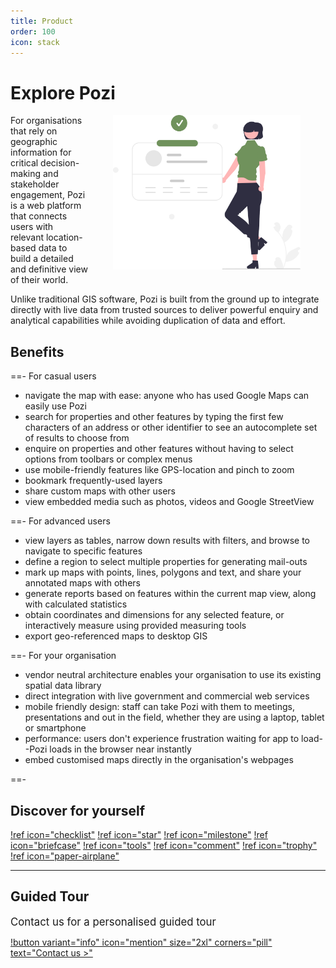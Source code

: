 ```yaml
---
title: Product
order: 100
icon: stack
---
```


# Explore Pozi

<img src="/static/img/undraw/undraw_information_tab_re_f0w3.svg" alt="" style="float:right;width:300px;margin:0px 40px;">

For organisations that rely on geographic information for critical decision-making and stakeholder engagement, Pozi is a web platform that connects users with relevant location-based data to build a detailed and definitive view of their world.

Unlike traditional GIS software, Pozi is built from the ground up to integrate directly with live data from trusted sources to deliver powerful enquiry and analytical capabilities while avoiding duplication of data and effort.

## Benefits

==- For casual users

* navigate the map with ease: anyone who has used Google Maps can easily use Pozi
* search for properties and other features by typing the first few characters of an address or other identifier to see an autocomplete set of results to choose from
* enquire on properties and other features without having to select options from toolbars or complex menus
* use mobile-friendly features like GPS-location and pinch to zoom
* bookmark frequently-used layers
* share custom maps with other users
* view embedded media such as photos, videos and Google StreetView

==- For advanced users

* view layers as tables, narrow down results with filters, and browse to navigate to specific features
* define a region to select multiple properties for generating mail-outs
* mark up maps with points, lines, polygons and text, and share your annotated maps with others
* generate reports based on features within the current map view, along with calculated statistics
* obtain coordinates and dimensions for any selected feature, or interactively measure using provided measuring tools
* export geo-referenced maps to desktop GIS

==- For your organisation

* vendor neutral architecture enables your organisation to use its existing spatial data library
* direct integration with live government and commercial web services
* mobile friendly design: staff can take Pozi with them to meetings, presentations and out in the field, whether they are using a laptop, tablet or smartphone
* performance: users don't experience frustration waiting for app to load--Pozi loads in the browser near instantly
* embed customised maps directly in the organisation's webpages

==-

## Discover for yourself

[!ref icon="checklist"](/features/)
[!ref icon="star"](/showcase/)
[!ref icon="milestone"](/roadmap/)
[!ref icon="briefcase"](/pricing/)
[!ref icon="tools"](/how-it-works/)
[!ref icon="comment"](/faq/)
[!ref icon="trophy"](/upgrade/)
[!ref icon="paper-airplane"](/trial/)

---

## Guided Tour

<big>Contact us for a personalised guided tour</big>

[!button variant="info" icon="mention" size="2xl" corners="pill" text="Contact us >"](/contact/)
